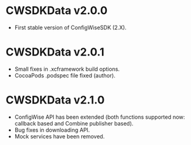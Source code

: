 #  CWSDKData v2.0.0

+ First stable version of ConfigWiseSDK (2.X).

#  CWSDKData v2.0.1

+ Small fixes in .xcframework build options.
+ CocoaPods .podspec file fixed (author).

#  CWSDKData v2.1.0

+ ConfigWise API has been extended (both functions supported now: callback based and Combine publisher based).
+ Bug fixes in downloading API.
+ Mock services have been removed.
